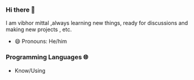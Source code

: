 ### Hi there 👋

I am vibhor mittal ,always learning new things, ready for discussions and making new projects , etc.

- 😄 Pronouns: He/him


### Programming Languages 🌐

- Know/Using






